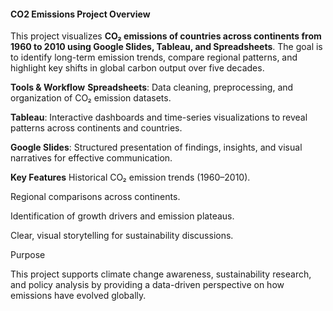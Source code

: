 <h4>CO2 Emissions Project Overview</h4>

This project visualizes **CO₂ emissions of countries across continents from 1960 to 2010 using Google Slides, Tableau, and Spreadsheets**. The goal is to identify long-term emission trends, compare regional patterns, and highlight key shifts in global carbon output over five decades.

**Tools & Workflow**
**Spreadsheets**: Data cleaning, preprocessing, and organization of CO₂ emission datasets.

**Tableau**: Interactive dashboards and time-series visualizations to reveal patterns across continents and countries.

**Google Slides**: Structured presentation of findings, insights, and visual narratives for effective communication.

**Key Features**
Historical CO₂ emission trends (1960–2010).

Regional comparisons across continents.

Identification of growth drivers and emission plateaus.

Clear, visual storytelling for sustainability discussions.

Purpose

This project supports climate change awareness, sustainability research, and policy analysis by providing a data-driven perspective on how emissions have evolved globally.